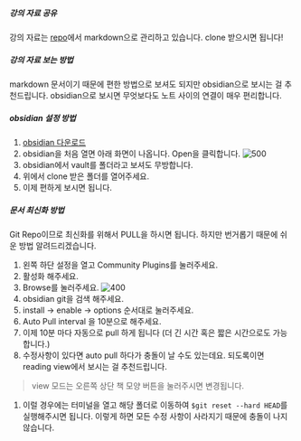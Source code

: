 ##### 강의 자료 공유 
강의 자료는 [repo](https://github.com/web-dev-T/web-master-course)에서 markdown으로 관리하고 있습니다. clone 받으시면 됩니다! 

##### 강의 자료 보는 방법
markdown 문서이기 때문에 편한 방법으로 보셔도 되지만 obsidian으로 보시는 걸 추천드립니다. obsidian으로 보시면 무엇보다도 노트 사이의 연결이 매우 편리합니다. 

##### obsidian 설정 방법
1. [obsidian 다운로드](https://obsidian.md/download)
2. obsidian을 처음 열면 아래 화면이 나옵니다. Open을 클릭합니다.
	![500](https://i.imgur.com/KfQc2vm.png)
3. obsidian에서 vault를 폴더라고 보셔도 무방합니다.
4. 위에서 clone 받은 폴더를 열어주세요.
5. 이제 편하게 보시면 됩니다.

##### 문서 최신화 방법
Git Repo이므로 최신화를 위해서 PULL을 하시면 됩니다. 하지만 번거롭기 때문에 쉬운 방법 알려드리겠습니다.

1. 왼쪽 하단 설정을 열고 Community Plugins를 눌러주세요.
2. 활성화 해주세요.
3. Browse를 눌러주세요.
	![400](https://i.imgur.com/bkoWek3.jpg)
4. obsidian git을 검색 해주세요.
5. install -> enable -> options 순서대로 눌러주세요.
6. Auto Pull interval 을 10분으로 해주세요.
7. 이제 10분 마다 자동으로 pull 하게 됩니다 (더 긴 시간 혹은 짧은 시간으로도 가능합니다.)
8. 수정사항이 있다면 auto pull 하다가 충돌이 날 수도 있는데요. 되도록이면 reading view에서 보시는 걸 추천드립니다.
> view 모드는 오른쪽 상단 책 모양 버튼을 눌러주시면 변경됩니다.
1. 이럴 경우에는 터미널을 열고 해당 폴더로 이동하여 `$git reset --hard HEAD`를 실행해주시면 됩니다. 이렇게 하면 모든 수정 사항이 사라지기 때문에 충돌이 나지 않습니다.